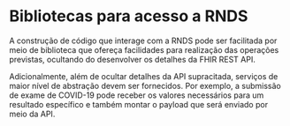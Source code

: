 # Bibliotecas para acesso a RNDS
A construção de código que interage com a RNDS pode ser facilitada por meio de biblioteca que ofereça facilidades para realização das operações previstas, ocultando do desenvolver os detalhes da FHIR REST API.

Adicionalmente, além de ocultar detalhes da API supracitada, serviços de maior nível de abstração devem ser fornecidos. Por exemplo, a submissão de exame de COVID-19 pode receber os valores necessários para um resultado específico e também montar o payload que será enviado por meio da API.